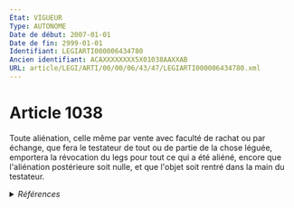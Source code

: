 ```yaml
---
État: VIGUEUR
Type: AUTONOME
Date de début: 2007-01-01
Date de fin: 2999-01-01
Identifiant: LEGIARTI000006434780
Ancien identifiant: ACAXXXXXXXX5X01038AAXXAB
URL: article/LEGI/ARTI/00/00/06/43/47/LEGIARTI000006434780.xml
---
```


<h1>Article 1038</h1>

Toute aliénation, celle même par vente avec faculté de rachat ou par échange,
que fera le testateur de tout ou de partie de la chose léguée, emportera la
révocation du legs pour tout ce qui a été aliéné, encore que l'aliénation
postérieure soit nulle, et que l'objet soit rentré dans la main du testateur.


<details>
  <summary><em>Références</em></summary>

  <h2>Articles faisant référence à l'article</h2>
  
  <ul>
    <li>
      <a href="https://legal.tricoteuses.fr//redirection/LEGIARTI000006284843?vers=git&vers=legifrance">LOI n° 2006-728 du 23 juin 2006 portant réforme des successions et des libéralités - article 9 ENTIEREMENT_MODIF</a> MODIFICATION cible
    </li>
  </ul>
  
  <h2>Références faites par l'article</h2>
  
  <ul>
    <li>
      CODIFICATION source Loi 1803-05-03
    </li>
    <li>
      2006-06-23 MODIFICATION source <a href="https://legal.tricoteuses.fr//redirection/LEGIARTI000006284843?vers=git&vers=legifrance">LOI n° 2006-728 du 23 juin 2006 portant réforme des successions et des libéralités - article 9 ENTIEREMENT_MODIF</a>
    </li>
  </ul>
</details>
